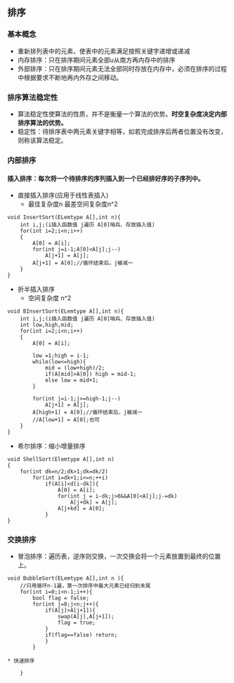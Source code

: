 ## 排序
### 基本概念
* 重新排列表中的元素，使表中的元素满足按照关键字递增或递减
* 内存排序：只在排序期间元素全部u从南方再内存中的排序
* 外部排序：只在排序期间元素无法全部同时存放在内存中，必须在排序的过程中根据要求不断地再内外存之间移动。

### 排序算法稳定性
* 算法稳定性使算法的性质，并不是衡量一个算法的优势。**时空复杂度决定内部排序算法的优势。**
* 稳定性：待排序表中两元素关键字相等，如若完成排序后两者位置没有改变，则称该算法稳定。

### 内部排序
#### 插入排序：每次将一个待排序的序列插入到一个已经排好序的子序列中。
* 直接插入排序(应用于线性表插入)
  *  最佳复杂度n 最差空间复杂度n^2
```
void InsertSort(ELemtype A[],int n){
    int i,j;(i插入函数值 j遍历 A[0]哨兵、存放插入值)
    for(int i=2;i<n;i++)
    {
        A[0] = A[i];
        for(int j=i-1;A[0]<A[j];j--)
            A[j+1] = A[j];
        A[j+1] = A[0];//循环结束后，j被减一
    }
}
```
*  折半插入排序
    *  空间复杂度 n^2
```
void BInsertSort(ELemtype A[],int n){
    int i,j;(i插入函数值 j遍历 A[0]哨兵、存放插入值)
    int low,high,mid;
    for(int i=2;i<n;i++)
    {
        A[0] = A[i];

        low =1;high = i-1;
        while(low<=high){
            mid = (low+high)/2;
            if(A[mid]>A[0]) high = mid-1;
            else low = mid+1;
        }

        for(int j=i-1;j>=high-1;j--)
            A[j+1] = A[j];
        A[high+1] = A[0];//循环结束后，j被减一
        //A[low+1] = A[0];也可
    }
}
```
* 希尔排序：缩小增量排序
```
void ShellSort(Elemtype A[],int n)
{
    for(int dk=n/2;dk>1;dk=dk/2)
        for(int i=dk+1;i<=n;++i)
            if(A[i]<d[i-dk]){
                A[0] = A[i];
                for(int j = i-dk;j>0&&A[0]<A[j];j-=dk)
                    A[j+dk] = A[j];
                A[j+kd] = A[0]; 
            }
}
```


### 交换排序
* 冒泡排序：遍历表，逆序则交换，一次交换会将一个元素放置到最终的位置上。
```
void BubbleSort(ELemtype A[],int n ){
    //只用循环n-1遍，第一次排序中最大元素已经归到末尾
    for(int i=0;i<n-1;i++){ 
        bool flag = false;
        for(int j=0;j<n;j++){
            if(A[j]>A[j+1]){
                swap(A[j],A[j+1]);
                flag = true;
            }
            if(flag==false) return;
            }
        }

* 快速排序
            
    }

```
